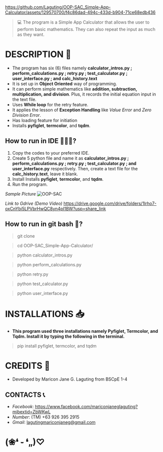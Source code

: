 https://github.com/Laguting/OOP-SAC_Simple-App-Calculator/assets/129570700/f4c86dad-494c-433d-b904-71ce68edb436
> 💻 The program is a Simple App Calculator that allows the user to perform basic mathematics. They can also repeat the input as much as they want.
# DESCRIPTION 📝
- The program has six (6) files namely **calculator_intros.py ; perform_calculations.py ; retry.py ; test_calculator.py ; user_interface.py ; and calc_history.text**
- It is set up in **Object Oriented** way of programming.
- It can perform simple mathematics like **addition, subtraction, multiplication, and division**. Plus, it records the initial equation input in the text file.
- Uses **While loop** for the retry feature.
- It applies the lesson of **Exception Handling** like *Value Error* and *Zero Division Error*.
- Has loading feature for initiation
- Installs **pyfiglet**, **termcolor**, and **tqdm**.
## How to run in IDE 👩🏻‍💻?
1. Copy the codes to your preferred IDE.
2. Create 5 python file and name it as **calculator_intros.py ; perform_calculations.py ; retry.py ; test_calculator.py ; and user_interface.py** respectively. Then, create a text file for the **calc_history.text**, leave it blank.
3. Install Installs **pyfiglet**, **termcolor**, and **tqdm**.
4. Run the program.

*Sample Picture*
![OOP-SAC](https://github.com/Laguting/OOP-SAC_Simple-App-Calculator/assets/129570700/1bcc6ee9-1fc7-4087-a703-ce5c8cf58a45)

*Link to Gdrive (Demo Video)*
https://drive.google.com/drive/folders/1lrho7-oxCnYbi5LPVbrHwQC8yn4pI1BW?usp=share_link

## How to run in git bash 🚀?
> git clone 

> cd OOP-SAC_Simple-App-Calculator/

> python calculator_intros.py

> python perform_calculations.py 

> python retry.py 

> python test_calculator.py 

> python user_interface.py

# INSTALLATIONS 📥
- **This program used three installations namely Pyfiglet, Termcolor, and Tqdm. Install it by typing the following in the terminal.**
> pip install pyfiglet, termcolor, and tqdm

# CREDITS 👩
- Developed by Maricon Jane G. Laguting from BSCpE 1-4
## CONTACTS 📞
- *Facebook*: https://www.facebook.com/mariconjaneglaguting?mibextid=ZbWKwL
- *Number*: (TM) +63 926 395 2915
- *Gmail*: lagutingmariconjaneg@gmail.com

# (❀❛ ֊ ❛„)♡
